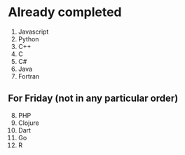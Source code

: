 # Already completed

1. Javascript
2. Python
3. C++
4. C
5. C#
6. Java
7. Fortran

## For Friday (not in any particular order)

8. PHP
9. Clojure
10. Dart
11. Go
12. R 
